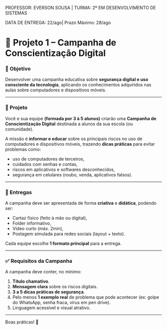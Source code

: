 PROFESSOR: EVERSON SOUSA | TURMA: 2º EM DESENVOLVIMENTO DE SISTEMAS

DATA DE ENTREGA: 22/ago| Prazo Máximo: 28/ago

# 📌 Projeto 1 – Campanha de Conscientização Digital

### 🎯 Objetivo

Desenvolver uma campanha educativa sobre **segurança digital e uso consciente da tecnologia**, aplicando os conhecimentos adquiridos nas aulas sobre computadores e dispositivos móveis.

---

### 📝 Projeto

Você e sua equipe **(formada por 3 à 5 alunos)** criarão uma **Campanha de Conscientização Digital** destinada a alunos da sua escola (ou comunidade).

A missão é **informar e educar** sobre os principais riscos no uso de computadores e dispositivos móveis, trazendo **dicas práticas** para evitar problemas como:

- uso de computadores de terceiros,
- cuidados com senhas e contas,
- riscos em aplicativos e softwares desconhecidos,
- segurança em celulares (roubo, venda, aplicativos falsos).

---

### 📂 Entregas

A campanha deve ser apresentada de forma **criativa** e **didática**, podendo ser:

- Cartaz físico (feito à mão ou digital),
- Folder informativo,
- Vídeo curto (máx. 2min),
- Postagem simulada para redes sociais (layout + texto).

Cada equipe escolhe **1 formato principal** para a entrega.

---

### ✅ Requisitos da Campanha

A campanha deve conter, no mínimo:

1. **Título chamativo**.
2. **Mensagem clara** sobre os riscos digitais.
3. **3 a 5 dicas práticas de segurança**.
4. Pelo menos **1 exemplo real** de problema que pode acontecer (ex: golpe do WhatsApp, senha fraca, vírus em pen drive).
5. Linguagem acessível e visual atrativo.

---

Boas práticas! 🤙
